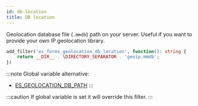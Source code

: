 ```yaml
---
id: db-location
title: DB location
---
```


Geolocation database file (`.mmdb`) path on your server. Useful if you want to provide your own IP geolocation library.

```php
add_filter('es_forms_geolocation_db_location', function(): string {
	return __DIR__ . \DIRECTORY_SEPARATOR . 'geoip.mmdb';
})
```

:::note
Global variable alternative:
* [ES_GEOLOCATION_DB_PATH](/forms/php/global-variables/geolocation#es_geolocation_db_path)
:::

:::caution
If global variable is set it will override this filter.
:::
